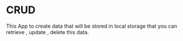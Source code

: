 # CRUD
This App to create data that will be stored in local storage that you can retrieve , update , delete this data.
